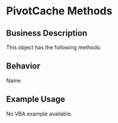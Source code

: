# PivotCache Methods

## Business Description
This object has the following methods:

## Behavior
Name

## Example Usage
No VBA example available.